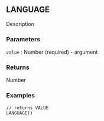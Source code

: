 ## LANGUAGE

Description

### Parameters
`value` : Number (required) - argument

### Returns
Number

### Examples
```
// returns VALUE
LANGUAGE()
```